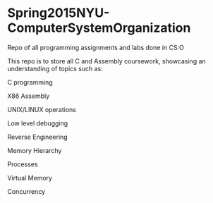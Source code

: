 # Spring2015NYU-ComputerSystemOrganization
Repo of all programming assignments and labs done in CS:O

This repo is to store all C and Assembly coursework, showcasing an understanding of topics such as:

  C programming
  
  X86 Assembly
  
  UNIX/LINUX operations
  
  Low level debugging
  
  Reverse Engineering
  
  Memory Hierarchy
  
  Processes
  
  Virtual Memory
  
  Concurrency
